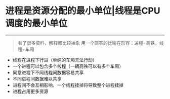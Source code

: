 # 进程是资源分配的最小单位|线程是CPU调度的最小单位 #

----------
>看了很多资料，解释都比较抽象
>用一个简答的比喻在形容：进程=高铁，线程=车厢

- 线程在进程下行进（单纯的车厢无法行动）
- 一个进程可以包含多个线程（一辆高铁可以有多个车厢）
- 同意进程下不同线程间数据容易共享
- 不同进程间数据难以共享
- 进程间不会互相影响，一个线程挂掉将导致整个进程挂掉
- 进程占用更多资源
